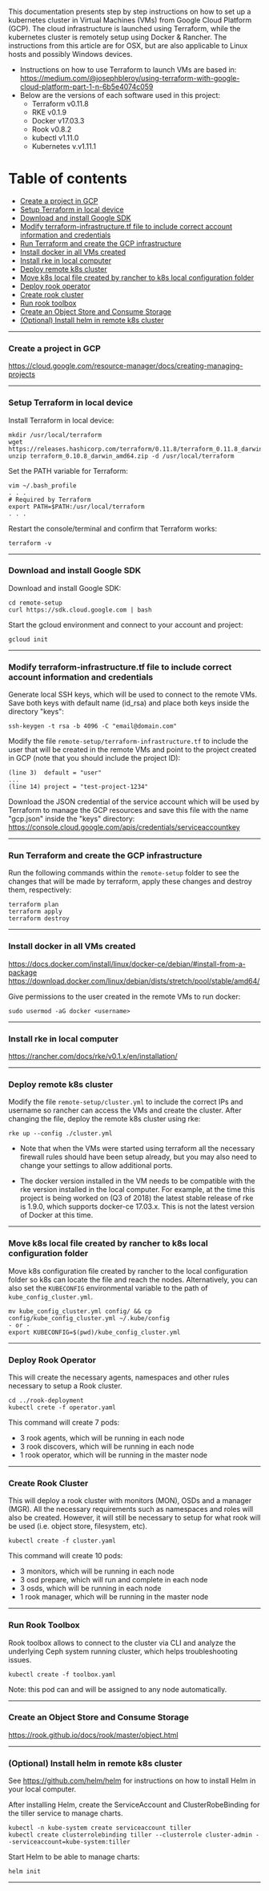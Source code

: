 This documentation presents step by step instructions on how to set up a kubernetes cluster in Virtual Machines (VMs) from Google Cloud Platform (GCP). The cloud infrastructure is launched using Terraform, while the kubernetes cluster is remotely setup using Docker & Rancher. The instructions from this article are for OSX, but are also applicable to Linux hosts and possibly Windows devices.

* Instructions on how to use Terraform to launch VMs are based in: https://medium.com/@josephbleroy/using-terraform-with-google-cloud-platform-part-1-n-6b5e4074c059
* Below are the versions of each software used in this project:
  * Terraform v0.11.8
  * RKE v0.1.9
  * Docker v17.03.3
  * Rook v0.8.2
  * kubectl v1.11.0
  * Kubernetes v.v1.11.1

Table of contents
=================
<!--ts-->
  * [Create a project in GCP](#create-a-project-in-gcp)
  * [Setup Terraform in local device](#setup-terraform-in-local-device)
  * [Download and install Google SDK](#download-and-install-google-sdk)
  * [Modify terraform-infrastructure.tf file to include correct account information and credentials](#modify-terraform-infrastructuretf-file-to-include-correct-account-information-and-credentials)
  * [Run Terraform and create the GCP infrastructure](#run-terraform-and-create-the-gcp-infrastructure)
  * [Install docker in all VMs created](#install-docker-in-all-vms-created)
  * [Install rke in local computer](#install-rke-in-local-computer)
  * [Deploy remote k8s cluster](#deploy-remote-k8s-cluster)
  * [Move k8s local file created by rancher to k8s local configuration folder](#deploy-remote-k8s-cluster)
  * [Deploy rook operator](#deploy-rook-operator)
  * [Create rook cluster](#create-rook-cluster)
  * [Run rook toolbox](#run-rook-toolbox)
  * [Create an Object Store and Consume Storage](#create-an-object-store-and-consume-storage)
  * [(Optional) Install helm in remote k8s cluster](#optional-install-helm-in-remote-k8s-cluster)

<!--te-->

---
### Create a project in GCP

https://cloud.google.com/resource-manager/docs/creating-managing-projects

---
### Setup Terraform in local device

Install Terraform in local device:
```
mkdir /usr/local/terraform
wget https://releases.hashicorp.com/terraform/0.11.8/terraform_0.11.8_darwin_amd64.zip
unzip terraform_0.10.8_darwin_amd64.zip -d /usr/local/terraform
```

Set the PATH variable for Terraform:
```
vim ~/.bash_profile
. . .
# Required by Terraform
export PATH=$PATH:/usr/local/terraform
. . .
```

Restart the console/terminal and confirm that Terraform works:
```
terraform -v
```

---
### Download and install Google SDK

Download and install Google SDK:
```
cd remote-setup
curl https://sdk.cloud.google.com | bash
```

Start the gcloud environment and connect to your account and project:
```
gcloud init
```

---
### Modify terraform-infrastructure.tf file to include correct account information and credentials

Generate local SSH keys, which will be used to connect to the remote VMs. Save both keys with default name (id_rsa) and place both keys inside the directory "keys":
```
ssh-keygen -t rsa -b 4096 -C "email@domain.com"
```

Modify the file `remote-setup/terraform-infrastructure.tf` to include the user that will be created in the remote VMs and point to the project created in GCP (note that you should include the project ID):
```
(line 3)  default = "user"
...
(line 14) project = "test-project-1234"
```

Download the JSON credential of the service account which will be used by Terraform to manage the GCP resources and save this file with the name "gcp.json" inside the "keys" directory:
https://console.cloud.google.com/apis/credentials/serviceaccountkey

---
### Run Terraform and create the GCP infrastructure

Run the following commands within the `remote-setup` folder to see the changes that will be made by terraform, apply these changes and destroy them, respectively:
```
terraform plan
terraform apply
terraform destroy
```

---
### Install docker in all VMs created

https://docs.docker.com/install/linux/docker-ce/debian/#install-from-a-package
https://download.docker.com/linux/debian/dists/stretch/pool/stable/amd64/

Give permissions to the user created in the remote VMs to run docker:
```
sudo usermod -aG docker <username>
```

---
### Install rke in local computer
https://rancher.com/docs/rke/v0.1.x/en/installation/

---
### Deploy remote k8s cluster

Modify the file `remote-setup/cluster.yml` to include the correct IPs and username so rancher can access the VMs and create the cluster. After changing the file, deploy the remote k8s cluster using rke:

```
rke up --config ./cluster.yml
```

* Note that when the VMs were started using terraform all the necessary firewall rules should have been setup already, but you may also need to change your settings to allow additional ports.

* The docker version installed in the VM needs to be compatible with the rke version installed in the local computer. For example, at the time this project is being worked on (Q3 of 2018) the latest stable release of rke is 1.9.0, which supports docker-ce 17.03.x. This is not the latest version of Docker at this time.

---
### Move k8s local file created by rancher to k8s local configuration folder

Move k8s configuration file created by rancher to the local configuration folder so k8s can locate the file and reach the nodes. Alternatively, you can also set the `KUBECONFIG` environmental variable to the path of `kube_config_cluster.yml`.
```
mv kube_config_cluster.yml config/ && cp config/kube_config_cluster.yml ~/.kube/config
- or -
export KUBECONFIG=$(pwd)/kube_config_cluster.yml
```

---
### Deploy Rook Operator

This will create the necessary agents, namespaces and other rules necessary to setup a Rook cluster.

```
cd ../rook-deployment
kubectl crete -f operator.yaml
```

This command will create 7 pods:
* 3 rook agents, which will be running in each node
* 3 rook discovers, which will be running in each node
* 1 rook operator, which will be running in the master node

---
### Create Rook Cluster

This will deploy a rook cluster with monitors (MON), OSDs and a manager (MGR). All the necessary requirements such as namespaces and roles will also be created. However, it will still be necessary to setup for what rook will be used (i.e. object store, filesystem, etc).

```
kubectl create -f cluster.yaml
```

This command will create 10 pods:
* 3 monitors, which will be running in each node
* 3 osd prepare, which will run and complete in each node
* 3 osds, which will be running in each node
* 1 rook manager, which will be running in the master node

---
### Run Rook Toolbox

Rook toolbox allows to connect to the cluster via CLI and analyze the underlying Ceph system running cluster, which helps troubleshooting issues.

```
kubectl create -f toolbox.yaml
```

Note: this pod can and will be assigned to any node automatically.

---
### Create an Object Store and Consume Storage

https://rook.github.io/docs/rook/master/object.html

---
### (Optional) Install helm in remote k8s cluster

See https://github.com/helm/helm for instructions on how to install Helm in your local computer.

After installing Helm, create the ServiceAccount and ClusterRobeBinding for the tiller service to manage charts.
```
kubectl -n kube-system create serviceaccount tiller
kubectl create clusterrolebinding tiller --clusterrole cluster-admin --serviceaccount=kube-system:tiller
```

Start Helm to be able to manage charts:
```
helm init
```

---
